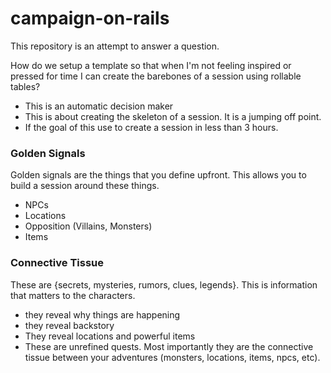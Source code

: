 # campaign-on-rails

This repository is an attempt to answer a question.

How do we setup a template so that when I'm not feeling inspired or pressed for time I can create the barebones of a session using rollable tables?
* This is an automatic decision maker
* This is about creating the skeleton of a session. It is a jumping off point.
* If the goal of this use to create a session in less than 3 hours.



### Golden Signals
Golden signals are the things that you define upfront. This allows you to build a session around these things.

* NPCs
* Locations
* Opposition (Villains, Monsters)
* Items

### Connective Tissue
These are {secrets, mysteries, rumors, clues, legends}. This is information that matters to the characters.
* they reveal why things are happening
* they reveal backstory
* They reveal locations and powerful items
* These are unrefined quests.
Most importantly they are the connective tissue between your adventures (monsters, locations, items, npcs, etc).


